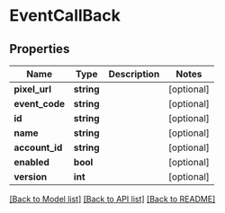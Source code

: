 # EventCallBack

## Properties
Name | Type | Description | Notes
------------ | ------------- | ------------- | -------------
**pixel_url** | **string** |  | [optional] 
**event_code** | **string** |  | [optional] 
**id** | **string** |  | [optional] 
**name** | **string** |  | [optional] 
**account_id** | **string** |  | [optional] 
**enabled** | **bool** |  | [optional] 
**version** | **int** |  | [optional] 

[[Back to Model list]](../README.md#documentation-for-models) [[Back to API list]](../README.md#documentation-for-api-endpoints) [[Back to README]](../README.md)


